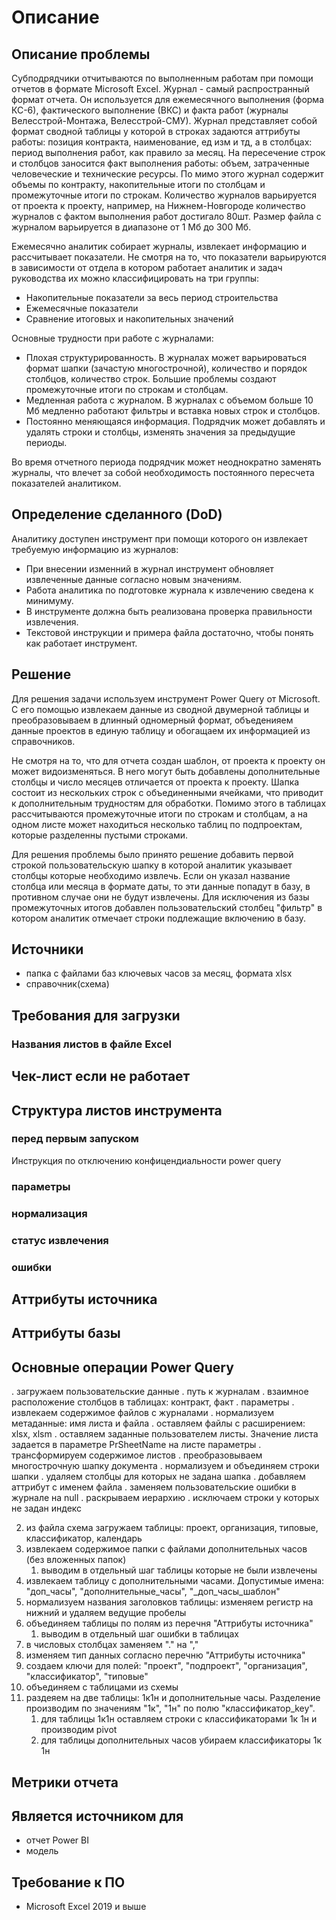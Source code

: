 # Описание
## Описание проблемы
Субподрядчики отчитываются по выполненным работам при помощи отчетов в формате Microsoft Excel. Журнал - самый распространный формат отчета. Он используется для ежемесячного выполнения (форма КС-6), фактического выполнение (ВКС) и факта работ (журналы Велесстрой-Монтажа, Велесстрой-СМУ). Журнал представляет собой формат сводной таблицы у которой в строках задаются аттрибуты работы: позиция контракта, наименование, ед изм и тд, а в столбцах: период выполнения работ, как правило за месяц. На пересечение строк и столбцов заносится факт выполнения работы: объем, затраченные человеческие и технические ресурсы. По мимо этого журнал содержит объемы по контракту, накопительные итоги по столбцам и промежуточные итоги по строкам. Количество журналов варьируется от проекта к проекту, например, на Нижнем-Новгороде количество журналов с фактом выполнения работ достигало 80шт. Размер файла с журналом варьируется в диапазоне от 1 Мб до 300 Мб. 

Ежемесячно аналитик собирает журналы, извлекает информацию  и рассчитывает показатели. Не смотря на то, что показатели варьируются в зависимости от отдела в котором работает аналитик и задач руководства их можно классифицировать на три группы:
- Накопительные показатели за весь период строительства
- Ежемесячные показатели
- Сравнение итоговых и накопительных значений

Основные трудности при работе с журналами:
- Плохая структурированность. В журналах может варьироваться формат шапки (зачастую многострочной), количество и порядок столбцов, количество строк. Большие проблемы создают промежуточные итоги по строкам и столбцам.
- Медленная работа с журналом. В журналах с объемом больше 10 Мб медленно работают фильтры и вставка новых строк и столбцов.
- Постоянно меняющаяся информация. Подрядчик может добавлять и удалять строки и столбцы, изменять значения за предыдущие периоды.

Во время отчетного периода подрядчик может неоднократно заменять журналы, что влечет за собой необходимость постоянного пересчета показателей аналитиком. 

## Определение сделанного (DoD)
Аналитику доступен инструмент при помощи которого он извлекает требуемую информацию из журналов:
- При внесении изменний в журнал инструмент обновляет извлеченные данные согласно новым значениям. 
- Работа аналитика по подготовке журнала к извлечению сведена к минимуму.
- В инструменте должна быть реализована проверка правильности извлечения.
- Текстовой инструкции и примера файла достаточно, чтобы понять как работает инструмент.


## Решение
Для решения задачи используем инструмент Power Query от Microsoft. С его помощью извлекаем данные из сводной двумерной таблицы и преобразовываем в длинный одномерный формат, объеденияем данные проектов в единую таблицу и обогащаем их информацией из справочников. 

Не смотря на то, что для отчета создан шаблон, от проекта к проекту он может видоизменяться. В него могут быть добавлены дополнительные столбцы и число месяцев отличается от проекта к проекту. Шапка состоит из нескольких строк с объединенными ячейками, что приводит к дополнительным трудностям для обработки. Помимо этого в таблицах рассчитываются промежуточные итоги по строкам и столбцам, а на одном листе может находиться несколько таблиц по подпроектам, которые разделенны пустыми строками. 

Для решения проблемы было принято решение добавить первой строкой пользовательскую шапку в которой аналитик указывает столбцы которые необходимо извлечь. Если он указал название столбца или месяца в формате даты, то эти данные попадут в базу, в противном случае они не будут извлечены. Для исключения из базы промежуточных итогов добавлен пользовательский столбец "фильтр" в котором аналитик отмечает строки подлежащие включению в базу. 

## Источники
- папка с файлами баз ключевых часов за месяц, формата xlsx
- справочник(схема)

## Требования для загрузки

### Названия листов в файле Excel


## Чек-лист если не работает

## Структура листов инструмента

### перед первым запуском
Инструкция по отключению конфицендиальности power query

### параметры


### нормализация

### статус извлечения

### ошибки


## Аттрибуты источника

###


## Аттрибуты базы



## Основные операции Power Query

. загружаем пользовательские данные
    . путь к журналам
    . взаимное расположение столбцов в таблицах: контракт, факт
    . параметры
. извлекаем содержимое файлов с журналами
    . нормализуем метаданные: имя листа и файла
    . оставляем файлы с расширением: xlsx, xlsm
    . оставляем заданные пользователем листы. Значение листа задается в параметре PrSheetName на листе параметры
. трансформируем содержимое листов
    . преобразовываем многострочную шапку документа
        . нормализуем и объединяем строки шапки
        . удаляем столбцы для которых не задана шапка
    . добавляем аттрибут с именем файла
    . заменяем пользовательские ошибки в журнале на null
    . раскрываем иерархию
    . исключаем строки у которых не задан индекс

 

2. из файла схема загружаем таблицы: проект, организация, типовые, классификатор, календарь
3. извлекаем содержимое папки с файлами дополнительных часов (без вложенных папок)  
    1. выводим в отдельный шаг таблицы которые не были извлечены
4. извлекаем таблицу с дополнительными часами. Допустимые имена: "доп_часы", "дополнительные_часы", "_доп_часы_шаблон"
5. нормализуем названия заголовков таблицы: изменяем регистр на нижний и удаляем ведущие пробелы
6. объединяем таблицы по полям из перечня "Аттрибуты источника"  
    1. выводим в отдельный шаг ошибки в таблицах
7. в числовых столбцах заменяем "." на "," 
8. изменяем тип данных согласно перечню "Аттрибуты источника"
9. создаем ключи для полей: "проект", "подпроект", "организация", "классификатор", "типовые"
10. объединяем с таблицами из схемы
11. раздеяем на две таблицы: 1к1н и дополнительные часы. Разделение производим по значениям "1к", "1н" по полю "классификатор_key".  
    1. для таблицы 1к1н оставляем строки с классификаторами 1к 1н и производим pivot  
    2. для таблицы дополнительных часов убираем классификаторы 1к 1н


## Метрики отчета

## Является источником для
- отчет Power BI
- модель

## Требование к ПО
- Microsoft Excel 2019 и выше
